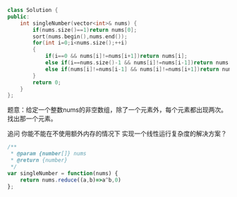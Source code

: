 ```cpp
class Solution {
public:
    int singleNumber(vector<int>& nums) {
        if(nums.size()==1)return nums[0];
        sort(nums.begin(),nums.end());
        for(int i=0;i<nums.size();++i)
        {
            if(i==0 && nums[i]!=nums[i+1])return nums[i];
            else if(i==nums.size()-1 && nums[i]!=nums[i-1])return nums[i];
            else if(nums[i]!=nums[i-1] && nums[i]!=nums[i+1])return nums[i];
        }
        return 0;
    }
};
```

题意：给定一个整数nums的非空数组，除了一个元素外，每个元素都出现两次。找出那一个元素。

追问 你能不能在不使用额外内存的情况下 实现一个线性运行复杂度的解决方案？

```javascript
/**
 * @param {number[]} nums
 * @return {number}
 */
var singleNumber = function(nums) {
    return nums.reduce((a,b)=>a^b,0)
};
```


